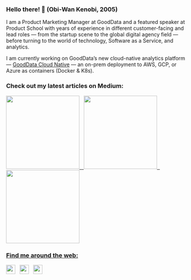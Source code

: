 ### Hello there! 👋 (Obi-Wan Kenobi, 2005)

I am a Product Marketing Manager at GoodData and a featured speaker at Product School with years of experience in different customer-facing and lead roles — from the startup scene to the global digital agency field — before turning to the world of technology, Software as a Service, and analytics.

I am currently working on GoodData’s new cloud-native analytics platform — [GoodData Cloud Native](https://hub.docker.com/r/gooddata/gooddata-cn-ce) — an on-prem deployment to AWS, GCP, or Azure as containers (Docker & K8s).


### Check out my latest articles on Medium:

<a target="_blank" href="https://lahannin.medium.com/analytics-as-code-managing-analytics-solutions-like-any-other-software-504372ba6a61"><img src="https://i.ibb.co/F8B2BGZ/screenshot-2022-03-04-at-20-40-1.png" height="200"> &nbsp; 
<a target="_blank" href="https://lahannin.medium.com/danger-zone-inconsistent-metrics-at-work-306f09051a4"><img src="https://i.ibb.co/6mS4Z6b/Screenshot-2022-03-04-at-20-40-19.png" height="200"> &nbsp; 
<a target="_blank" href="https://medium.com/gooddata-developers/headless-bi-x-data-lakehouse-ce7388ba5159"><img src="https://i.ibb.co/kxkLbF6/2.png" height="200"> 


### Find me around the web:
      
[<img src="https://cdn-icons-png.flaticon.com/128/25/25347.png" height="25" />](https://twitter.com/Lahannin)
&nbsp; [<img src="https://cdn-icons-png.flaticon.com/128/61/61109.png" height="25" />](https://www.linkedin.com/in/laurihanninen/)
&nbsp; [<img src="https://cdn-icons-png.flaticon.com/128/5968/5968906.png" height="25" />](https://medium.com/@lahannin)
